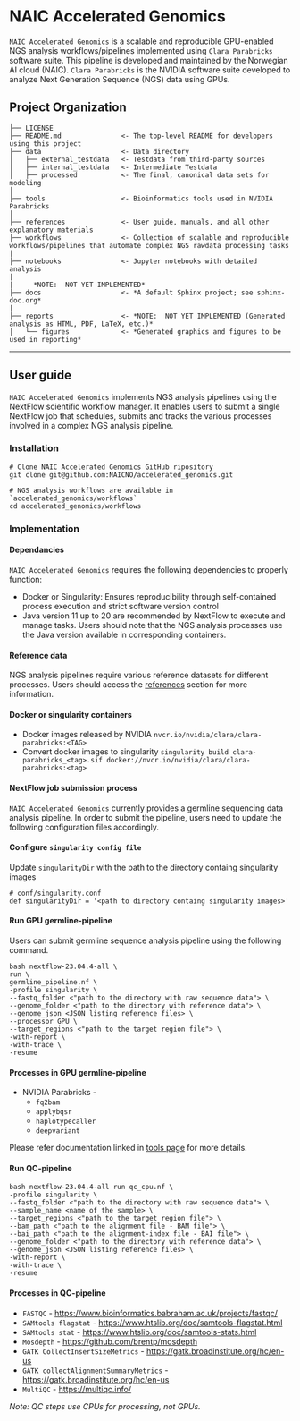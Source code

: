 # NAIC Accelerated Genomics

`NAIC Accelerated Genomics` is a scalable and reproducible GPU-enabled NGS analysis workflows/pipelines implemented using `Clara Parabricks` software suite. This pipeline is developed and maintained by the Norwegian AI cloud (NAIC). `Clara Parabricks` is the NVIDIA software suite developed to analyze Next Generation Sequence (NGS) data using GPUs.

## Project Organization

    ├── LICENSE
    ├── README.md               <- The top-level README for developers using this project
    ├── data                    <- Data directory
    │   ├── external_testdata   <- Testdata from third-party sources
    │   ├── internal_testdata   <- Intermediate Testdata 
    │   ├── processed           <- The final, canonical data sets for modeling
    │
    ├── tools                   <- Bioinformatics tools used in NVIDIA Parabricks
    │
    ├── references              <- User guide, manuals, and all other explanatory materials
    ├── workflows               <- Collection of scalable and reproducible workflows/pipelines that automate complex NGS rawdata processing tasks 
    |
    ├── notebooks               <- Jupyter notebooks with detailed analysis
    |
    |     *NOTE:  NOT YET IMPLEMENTED*
    ├── docs                    <- *A default Sphinx project; see sphinx-doc.org*
    |
    ├── reports                 <- *NOTE:  NOT YET IMPLEMENTED (Generated analysis as HTML, PDF, LaTeX, etc.)*
    │   └── figures             <- *Generated graphics and figures to be used in reporting*

--------

## User guide

`NAIC Accelerated Genomics` implements NGS analysis pipelines using the NextFlow scientific workflow manager. It enables users to submit a single NextFlow job that schedules, submits and tracks the various processes involved in a complex NGS analysis pipeline.

### Installation

    # Clone NAIC Accelerated Genomics GitHub ripository
    git clone git@github.com:NAICNO/accelerated_genomics.git

    # NGS analysis workflows are available in `accelerated_genomics/workflows`
    cd accelerated_genomics/workflows

### Implementation

#### Dependancies

`NAIC Accelerated Genomics` requires the following dependencies to properly function:

* Docker or Singularity: Ensures reproducibility through self-contained process execution and strict software version control
* Java version 11 up to 20 are recommended by NextFlow to execute and manage tasks. Users should note that the NGS analysis processes use the Java version available in corresponding containers.

#### Reference data

NGS analysis pipelines require various reference datasets for different processes. Users should access the [references](references) section for more information.

#### Docker or singularity containers

* Docker images released by NVIDIA
    `nvcr.io/nvidia/clara/clara-parabricks:<TAG>`
* Convert docker images to singularity
    `singularity build clara-parabricks_<tag>.sif
    docker://nvcr.io/nvidia/clara/clara-parabricks:<tag>`

#### NextFlow job submission process

`NAIC Accelerated Genomics` currently provides a germline sequencing data analysis pipeline. In order to submit the pipeline, users need to update the following configuration files accordingly.

#### Configure `singularity config file`

Update `singularityDir` with the path to the directory containg singularity images

    # conf/singularity.conf
    def singularityDir = '<path to directory containg singularity images>'

#### Run GPU germline-pipeline

Users can submit germline sequence analysis pipeline using the following command.

    bash nextflow-23.04.4-all \
    run \
    germline_pipeline.nf \
    -profile singularity \
    --fastq_folder <"path to the directory with raw sequence data"> \
    --genome_folder <"path to the directory with reference data"> \
    --genome_json <JSON listing reference files> \
    --processor GPU \
    --target_regions <"path to the target region file"> \
    -with-report \
    -with-trace \
    -resume

#### Processes in GPU germline-pipeline

* NVIDIA Parabricks -
  * `fq2bam`
  * `applybqsr`
  * `haplotypecaller`
  * `deepvariant`

Please refer documentation linked in [tools page](tools) for more details.

#### Run QC-pipeline

    bash nextflow-23.04.4-all run qc_cpu.nf \
    -profile singularity \
    --fastq_folder <"path to the directory with raw sequence data"> \
    --sample_name <name of the sample> \
    --target_regions <"path to the target region file"> \
    --bam_path <"path to the alignment file - BAM file"> \
    --bai_path <"path to the alignment-index file - BAI file"> \
    --genome_folder <"path to the directory with reference data"> \
    --genome_json <JSON listing reference files> \
    -with-report \
    -with-trace \
    -resume

#### Processes in QC-pipeline

* `FASTQC` - https://www.bioinformatics.babraham.ac.uk/projects/fastqc/
* `SAMtools flagstat` - https://www.htslib.org/doc/samtools-flagstat.html
* `SAMtools stat` - https://www.htslib.org/doc/samtools-stats.html
* `Mosdepth` - https://github.com/brentp/mosdepth
* `GATK CollectInsertSizeMetrics` - https://gatk.broadinstitute.org/hc/en-us
* `GATK collectAlignmentSummaryMetrics` - https://gatk.broadinstitute.org/hc/en-us
* `MultiQC` - https://multiqc.info/

*Note: QC steps use CPUs for processing, not GPUs.*
